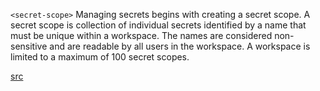 `<secret-scope>` Managing secrets begins with creating a secret scope. A secret scope is collection of individual secrets identified by a name that must be unique within a workspace. The names are considered non-sensitive and are readable by all users in the workspace. A workspace is limited to a maximum of 100 secret scopes.

[src](https://docs.databricks.com/security/secrets/secret-scopes.html#secret-scopes)